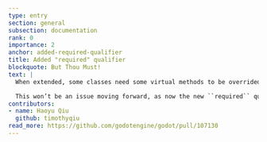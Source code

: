 ```yaml
---
type: entry
section: general
subsection: documentation
rank: 0
importance: 2
anchor: added-required-qualifier
title: Added "required" qualifier
blockquote: But Thou Must!
text: |
  When extended, some classes need some virtual methods to be overrided in order to work. But it wasn’t always obvious in the documentation.

  This won’t be an issue moving forward, as now the new ``required`` qualifier will come right after ``virtual`` where applicable.
contributors:
- name: Haoyu Qiu
  github: timothyqiu
read_more: https://github.com/godotengine/godot/pull/107130
---
```

